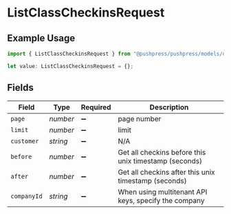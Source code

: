 # ListClassCheckinsRequest

## Example Usage

```typescript
import { ListClassCheckinsRequest } from "@pushpress/pushpress/models/operations";

let value: ListClassCheckinsRequest = {};
```

## Fields

| Field                                                 | Type                                                  | Required                                              | Description                                           |
| ----------------------------------------------------- | ----------------------------------------------------- | ----------------------------------------------------- | ----------------------------------------------------- |
| `page`                                                | *number*                                              | :heavy_minus_sign:                                    | page number                                           |
| `limit`                                               | *number*                                              | :heavy_minus_sign:                                    | limit                                                 |
| `customer`                                            | *string*                                              | :heavy_minus_sign:                                    | N/A                                                   |
| `before`                                              | *number*                                              | :heavy_minus_sign:                                    | Get all checkins before this unix timestamp (seconds) |
| `after`                                               | *number*                                              | :heavy_minus_sign:                                    | Get all checkins after this unix timestamp (seconds)  |
| `companyId`                                           | *string*                                              | :heavy_minus_sign:                                    | When using multitenant API keys, specify the company  |